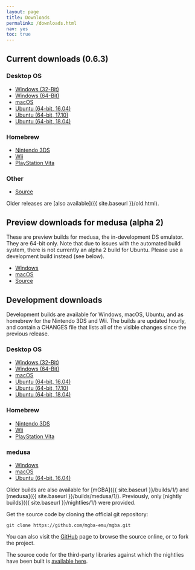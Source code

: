 ```yaml
---
layout: page
title: Downloads
permalink: /downloads.html
nav: yes
toc: true
---
```


Current downloads (0.6.3)
-------------------------

### Desktop OS
* [Windows (32-Bit)](https://github.com/mgba-emu/mgba/releases/download/0.6.3/mGBA-0.6.3-win32.7z)
* [Windows (64-Bit)](https://github.com/mgba-emu/mgba/releases/download/0.6.3/mGBA-0.6.3-win64.7z)
* [macOS](https://github.com/mgba-emu/mgba/releases/download/0.6.3/mGBA-0.6.3-osx.tar.xz)
* [Ubuntu (64-bit, 16.04)](https://github.com/mgba-emu/mgba/releases/download/0.6.3/mGBA-0.6.3-ubuntu64-xenial.tar.xz)
* [Ubuntu (64-bit, 17.10)](https://github.com/mgba-emu/mgba/releases/download/0.6.3/mGBA-0.6.3-ubuntu64-artful.tar.xz)
* [Ubuntu (64-bit, 18.04)](https://github.com/mgba-emu/mgba/releases/download/0.6.3/mGBA-0.6.3-ubuntu64-bionic.tar.xz)

### Homebrew
* [Nintendo 3DS](https://github.com/mgba-emu/mgba/releases/download/0.6.3/mGBA-0.6.3-3ds.7z)
* [Wii](https://github.com/mgba-emu/mgba/releases/download/0.6.3/mGBA-0.6.3-wii.7z)
* [PlayStation Vita](https://github.com/mgba-emu/mgba/releases/download/0.6.3/mGBA-0.6.3-vita.7z)

### Other
* [Source](https://github.com/mgba-emu/mgba/archive/0.6.3.tar.gz)

Older releases are [also available]({{ site.baseurl }}/old.html).

Preview downloads for medusa (alpha 2)
--------------------------------------

These are preview builds for medusa, the in-development DS emulator. They are 64-bit only.
Note that due to issues with the automated build system, there is not currently an alpha 2 build for Ubuntu.
Please use a development build instead (see below).

* [Windows](https://github.com/mgba-emu/mgba/releases/download/medusa-a2/medusa-a2-win64.7z)
* [macOS](https://github.com/mgba-emu/mgba/releases/download/medusa-a2/medusa-a2-osx.tar.xz)
* [Source](https://github.com/mgba-emu/mgba/archive/medusa-a2.tar.gz)

Development downloads
---------------------

Development builds are available for Windows, macOS, Ubuntu, and as homebrew for the Nintendo 3DS and Wii.
The builds are updated hourly, and contain a CHANGES file that lists all of the visible changes since the previous release.

### Desktop OS
* [Windows (32-Bit)](https://s3.amazonaws.com/mgba/mGBA-build-latest-win32.7z)
* [Windows (64-Bit)](https://s3.amazonaws.com/mgba/mGBA-build-latest-win64.7z)
* [macOS](https://s3.amazonaws.com/mgba/mGBA-build-latest-osx.tar.xz)
* [Ubuntu (64-bit, 16.04)](https://s3.amazonaws.com/mgba/mGBA-build-latest-ubuntu64-xenial.tar.xz)
* [Ubuntu (64-bit, 17.10)](https://s3.amazonaws.com/mgba/mGBA-build-latest-ubuntu64-artful.tar.xz)
* [Ubuntu (64-bit, 18.04)](https://s3.amazonaws.com/mgba/mGBA-build-latest-ubuntu64-bionic.tar.xz)

### Homebrew
* [Nintendo 3DS](https://s3.amazonaws.com/mgba/mGBA-build-latest-3ds.7z)
* [Wii](https://s3.amazonaws.com/mgba/mGBA-build-latest-wii.7z)
* [PlayStation Vita](https://s3.amazonaws.com/mgba/mGBA-build-latest-vita.7z)

### medusa
* [Windows](https://s3.amazonaws.com/mgba/medusa-build-latest-win64.7z)
* [macOS](https://s3.amazonaws.com/mgba/medusa-build-latest-osx.tar.xz)
* [Ubuntu (64-bit, 16.04)](https://s3.amazonaws.com/mgba/medusa-build-latest-ubuntu64-xenial.tar.xz)

Older builds are also available for [mGBA]({{ site.baseurl }}/builds/1/) and [medusa]({{ site.baseurl }}/builds/medusa/1/).
Previously, only [nightly builds]({{ site.baseurl }}/nightlies/1/) were provided.

Get the source code by cloning the official git repository:

    git clone https://github.com/mgba-emu/mgba.git

You can also visit the [GitHub](https://github.com/mgba-emu/mgba/) page to browse the source online, or to fork the project.

The source code for the third-party libraries against which the nightlies have been built is [available here](https://github.com/mgba-emu/dependencies).
